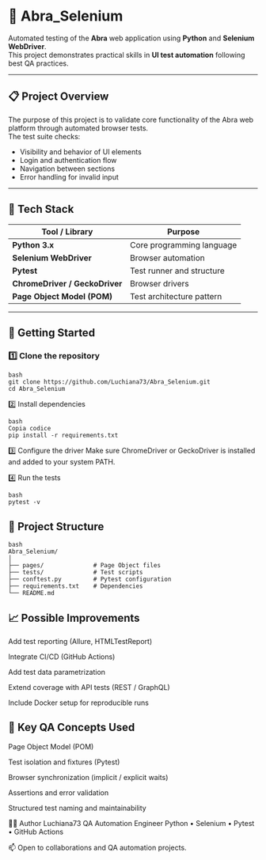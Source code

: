 # 🧪 Abra_Selenium

Automated testing of the **Abra** web application using **Python** and **Selenium WebDriver**.  
This project demonstrates practical skills in **UI test automation** following best QA practices.

---

## 📋 Project Overview

The purpose of this project is to validate core functionality of the Abra web platform through automated browser tests.  
The test suite checks:
- Visibility and behavior of UI elements  
- Login and authentication flow  
- Navigation between sections  
- Error handling for invalid input  

---

## 🧰 Tech Stack

| Tool / Library | Purpose |
|----------------|----------|
| **Python 3.x** | Core programming language |
| **Selenium WebDriver** | Browser automation |
| **Pytest** | Test runner and structure |
| **ChromeDriver / GeckoDriver** | Browser drivers |
| **Page Object Model (POM)** | Test architecture pattern |

---

## 🚀 Getting Started

### 1️⃣ Clone the repository
```
bash
git clone https://github.com/Luchiana73/Abra_Selenium.git
cd Abra_Selenium
```
2️⃣ Install dependencies
```
bash
Copia codice
pip install -r requirements.txt
```
3️⃣ Configure the driver
Make sure ChromeDriver or GeckoDriver is installed and added to your system PATH.

4️⃣ Run the tests
```
bash
pytest -v
```

## 🧪 Project Structure
```
bash
Abra_Selenium/
│
├── pages/              # Page Object files
├── tests/              # Test scripts
├── conftest.py         # Pytest configuration
├── requirements.txt    # Dependencies
└── README.md
```

## 📈 Possible Improvements
Add test reporting (Allure, HTMLTestReport)

Integrate CI/CD (GitHub Actions)

Add test data parametrization

Extend coverage with API tests (REST / GraphQL)

Include Docker setup for reproducible runs

## 🧩 Key QA Concepts Used
Page Object Model (POM)

Test isolation and fixtures (Pytest)

Browser synchronization (implicit / explicit waits)

Assertions and error validation

Structured test naming and maintainability

👩‍💻 Author
Luchiana73
QA Automation Engineer
Python • Selenium • Pytest • GitHub Actions

📫 Open to collaborations and QA automation projects.



